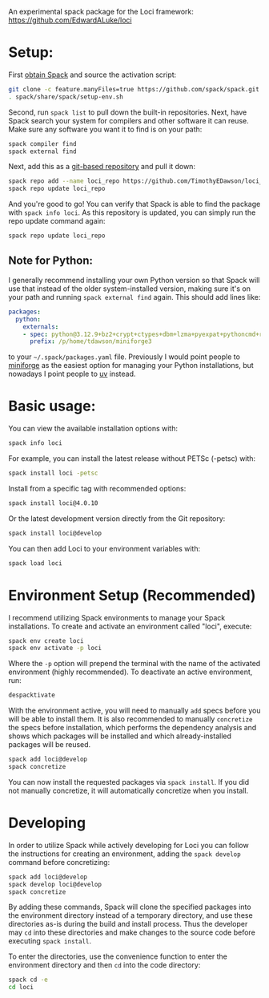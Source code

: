 An experimental spack package for the Loci framework: https://github.com/EdwardALuke/loci

# Setup:
First [obtain Spack](https://spack.readthedocs.io/en/v0.21.3/getting_started.html#installation)
and source the activation script:

```bash
git clone -c feature.manyFiles=true https://github.com/spack/spack.git
. spack/share/spack/setup-env.sh
```

Second, run `spack list` to pull down the built-in repositories. Next,
have Spack search your system for compilers and other software it can
reuse. Make sure any software you want it to find is on your path:

```bash
spack compiler find
spack external find
```

Next, add this as a [git-based repository](https://spack.readthedocs.io/en/latest/repositories.html#git-based-repositories)
and pull it down:

```bash
spack repo add --name loci_repo https://github.com/TimothyEDawson/loci_spack.git
spack repo update loci_repo
```

And you're good to go! You can verify that Spack is able to find the package with
`spack info loci`. As this repository is updated, you can simply run the repo
update command again:

```bash
spack repo update loci_repo
```

## Note for Python:
I generally recommend installing your own Python version so that Spack will
use that instead of the older system-installed version, making sure it's on
your path and running `spack external find` again. This should add lines like:

```yaml
packages:
  python:
    externals:
    - spec: python@3.12.9+bz2+crypt+ctypes+dbm+lzma+pyexpat+pythoncmd+readline+sqlite3+ssl+tix+tkinter+uuid+zlib
      prefix: /p/home/tdawson/miniforge3
```

to your `~/.spack/packages.yaml` file. Previously I would point people to
[miniforge](https://github.com/conda-forge/miniforge) as the easiest option for
managing your Python installations, but nowadays I point people to
[uv](https://docs.astral.sh/uv/) instead.

# Basic usage:
You can view the available installation options with:

```bash
spack info loci
```

For example, you can install the latest release without PETSc (-petsc) with:

```bash
spack install loci -petsc
```

Install from a specific tag with recommended options:

```bash
spack install loci@4.0.10
```

Or the latest development version directly from the Git repository:

```bash
spack install loci@develop
```

You can then add Loci to your environment variables with:

```bash
spack load loci
```

# Environment Setup (Recommended)
I recommend utilizing Spack environments to manage your Spack installations.
To create and activate an environment called "loci", execute:

```bash
spack env create loci
spack env activate -p loci
```

Where the `-p` option will prepend the terminal with the name of the activated
environment (highly recommended). To deactivate an active environment, run:

```bash
despacktivate
```

With the environment active, you will need to manually `add` specs before you
will be able to install them. It is also recommended to manually `concretize`
the specs before installation, which performs the dependency analysis and shows
which packages will be installed and which already-installed packages will be
reused.

```bash
spack add loci@develop
spack concretize
```

You can now install the requested packages via `spack install`. If you did not
manually concretize, it will automatically concretize when you install.

# Developing
In order to utilize Spack while actively developing for Loci you can follow
the instructions for creating an environment, adding the `spack develop`
command before concretizing:

```bash
spack add loci@develop
spack develop loci@develop
spack concretize
```

By adding these commands, Spack will clone the specified packages into the
environment directory instead of a temporary directory, and use these
directories as-is during the build and install process. Thus the developer
may `cd` into these directories and make changes to the source code before
executing `spack install`.

To enter the directories, use the convenience function to enter the
environment directory and then `cd` into the code directory:

```bash
spack cd -e
cd loci
```


